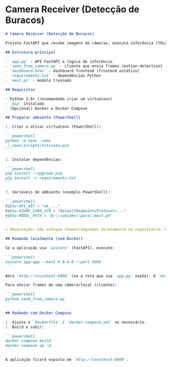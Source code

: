 # Camera Receiver (Detecção de Buracos)
````markdown
# Camera Receiver (Detecção de Buracos)

Projeto FastAPI que recebe imagens de câmeras, executa inferência (YOLO / Ultralytics), salva imagens recebidas e anotadas, e expõe um dashboard web.

## Estrutura principal

- `app.py` - API FastAPI e lógica de inferência
- `send_from_camera.py` - cliente que envia frames (motion-detection)
- `dashboard.html` - dashboard frontend (frontend estático)
- `requirements.txt` - dependências Python
- `best.pt` - modelo treinado 

## Requisitos

- Python 3.8+ (recomendado criar um virtualenv)
- `pip` instalado
- (Opcional) Docker e Docker Compose

## Preparar ambiente (PowerShell)

1. Criar e ativar virtualenv (PowerShell):

```powershell
python -m venv .venv
.\.venv\Scripts\Activate.ps1
```

2. Instalar dependências:

```powershell
pip install --upgrade pip
pip install -r requirements.txt
```

3. Variáveis de ambiente (exemplo PowerShell):

```powershell
#$Env:API_KEY = "ak_..."
#$Env:AZURE_CONN_STR = "DefaultEndpointsProtocol=..."
#$Env:MODEL_PATH = "D:\\caminho\\para\\best.pt"
```

> Observação: não coloque chaves/segredos diretamente no repositório. Use GitHub Secrets para CI/CD.

## Rodando localmente (sem Docker)

Se a aplicação usa `uvicorn` (FastAPI), execute:

```powershell
uvicorn app:app --host 0.0.0.0 --port 8000
```

Abra `http://localhost:8000` (ou a rota que sua `app.py` expõe). O `dashboard.html` pode ser acessado em `/dashboard.html` ou abrindo o arquivo localmente, dependendo de como o backend serve arquivos estáticos.

Para enviar frames de uma câmera/local (cliente):

```powershell
python send_from_camera.py
```

## Rodando com Docker Compose

1. Ajuste o `Dockerfile` / `docker-compose.yml` se necessário.
2. Build e subir:

```powershell
docker compose build
docker compose up -d
```

A aplicação ficará exposta em `http://localhost:8000`.
